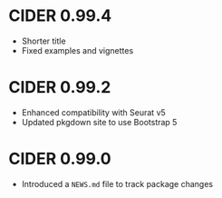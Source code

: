 # CIDER 0.99.4

- Shorter title
- Fixed examples and vignettes

# CIDER 0.99.2

- Enhanced compatibility with Seurat v5
- Updated pkgdown site to use Bootstrap 5

# CIDER 0.99.0

- Introduced a `NEWS.md` file to track package changes